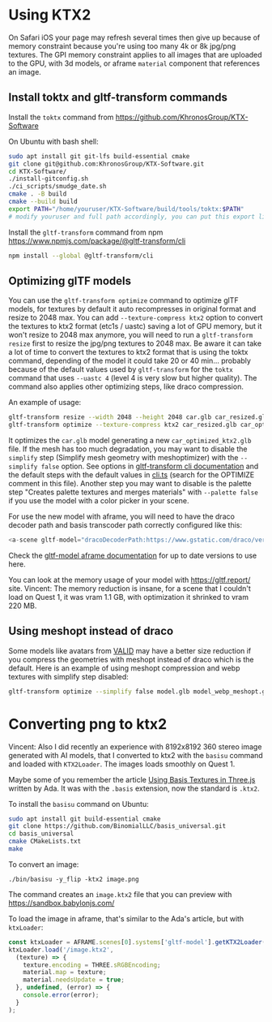 # Using KTX2

On Safari iOS your page may refresh several times then give up because of memory constraint because you're using too many 4k or 8k jpg/png textures. The GPI memory constraint applies to all images that are uploaded to the GPU, with 3d models, or aframe `material` component that references an image.
## Install toktx and gltf-transform commands

Install the `toktx` command from https://github.com/KhronosGroup/KTX-Software

On Ubuntu with bash shell:

```sh
sudo apt install git git-lfs build-essential cmake
git clone git@github.com:KhronosGroup/KTX-Software.git
cd KTX-Software/
./install-gitconfig.sh
./ci_scripts/smudge_date.sh
cmake . -B build
cmake --build build
export PATH="/home/youruser/KTX-Software/build/tools/toktx:$PATH"
# modify youruser and full path accordingly, you can put this export line in your ~/.bashrc
```

Install the `gltf-transform` command from npm https://www.npmjs.com/package/@gltf-transform/cli

```sh
npm install --global @gltf-transform/cli
```
## Optimizing glTF models

You can use the `gltf-transform optimize` command to optimize glTF models, for textures by default it auto recompresses in original format and resize to 2048 max.
You can add `--texture-compress ktx2` option to convert the textures to ktx2 format (etc1s / uastc) saving a lot of GPU memory, but it won't resize to 2048 max anymore, you will need to run a `gltf-transform resize` first to resize the jpg/png textures to 2048 max.
Be aware it can take a lot of time to convert the textures to ktx2 format that is using the toktx command, depending of the model it could take 20 or 40 min... probably because of the default values used by `gltf-transform` for the  `toktx` command that uses `--uastc 4` (level 4 is very slow but higher quality).
The command also applies other optimizing steps, like draco compression.

An example of usage:

```sh
gltf-transform resize --width 2048 --height 2048 car.glb car_resized.glb
gltf-transform optimize --texture-compress ktx2 car_resized.glb car_optimized_ktx2.glb
```

It optimizes the `car.glb` model generating a new `car_optimized_ktx2.glb` file.
If the mesh has too much degradation, you may want to disable the `simplify` step (Simplify mesh geometry with meshoptimizer) with the `--simplify false` option.
See options in [gltf-transform cli documentation](https://gltf-transform.dev/cli) and the default steps with the default values in [cli.ts](https://github.com/donmccurdy/glTF-Transform/blob/main/packages/cli/src/cli.ts#L235) (search for the OPTIMIZE comment in this file).
Another step you may want to disable is the palette step "Creates palette textures and merges materials" with `--palette false` if you use the model with a color picker in your scene.

For use the new model with aframe, you will need to have the draco decoder path and basis transcoder path correctly configured like this:

```js
<a-scene gltf-model="dracoDecoderPath:https://www.gstatic.com/draco/versioned/decoders/1.5.6/;meshoptDecoderPath:https://unpkg.com/meshoptimizer@0.19.0/meshopt_decoder.js;basisTranscoderPath:https://cdn.jsdelivr.net/npm/three@0.154.0/examples/jsm/libs/basis/">
```

Check the [gltf-model aframe documentation](https://github.com/aframevr/aframe/blob/master/docs/components/gltf-model.md#using-compression) for up to date versions to use here.

You can look at the memory usage of your model with https://gltf.report/ site.
Vincent: The memory reduction is insane, for a scene that I couldn't load on Quest 1, it was vram 1.1 GB, with optimization it shrinked to vram 220 MB.

## Using meshopt instead of draco

Some models like avatars from [VALID](https://github.com/xrtlab/Validated-Avatar-Library-for-Inclusion-and-Diversity---VALID) may have a better size reduction if you compress the geometries with meshopt instead of draco which is the default. Here is an example of using meshopt compression and webp textures with simplify step disabled:

```sh
gltf-transform optimize --simplify false model.glb model_webp_meshopt.glb --texture-compress webp --compress meshopt
```

# Converting png to ktx2

Vincent: Also I did recently an experience with 8192x8192 360 stereo image generated with AI models, that I converted to ktx2 with the `basisu` command and loaded with `KTX2Loader`. The images loads smoothly on Quest 1.

Maybe some of you remember the article [Using Basis Textures in Three.js](https://medium.com/samsung-internet-dev/using-basis-textures-in-three-js-6eb7e104447d) written by Ada.
It was with the `.basis` extension, now the standard is `.ktx2`.

To install the `basisu` command on Ubuntu:

```sh
sudo apt install git build-essential cmake
git clone https://github.com/BinomialLLC/basis_universal.git
cd basis_universal
cmake CMakeLists.txt
make
```

To convert an image:

```qh
./bin/basisu -y_flip -ktx2 image.png
```

The command creates an `image.ktx2` file that you can preview with https://sandbox.babylonjs.com/

To load the image in aframe, that's similar to the Ada's article, but with `ktxLoader`:

```js
const ktxLoader = AFRAME.scenes[0].systems['gltf-model'].getKTX2Loader();
ktxLoader.load('/image.ktx2',
  (texture) => {
    texture.encoding = THREE.sRGBEncoding;
    material.map = texture;
    material.needsUpdate = true;
  }, undefined, (error) => {
    console.error(error);
  }
);
```

